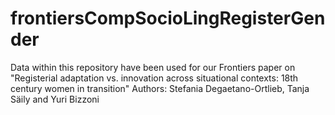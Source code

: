 # frontiersCompSocioLingRegisterGender
Data within this repository have been used for our Frontiers paper on "Registerial adaptation vs. innovation across situational contexts: 18th century women in transition"
Authors: Stefania Degaetano-Ortlieb, Tanja Säily and Yuri Bizzoni

